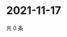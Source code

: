 # 2021-11-17

共 0 条

<!-- BEGIN WEIBO -->
<!-- 最后更新时间 Wed Nov 17 2021 04:14:59 GMT+0800 (China Standard Time) -->

<!-- END WEIBO -->
